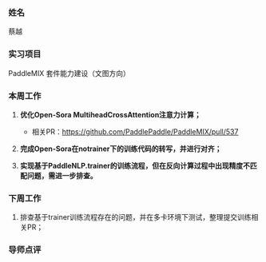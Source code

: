 ### 姓名

蔡越

### 实习项目

PaddleMIX 套件能力建设（文图方向）

### 本周工作

1. **优化Open-Sora MultiheadCrossAttention注意力计算；**
   
   - 相关PR：https://github.com/PaddlePaddle/PaddleMIX/pull/537

2. **完成Open-Sora在notrainer下的训练代码的转写，并进行对齐；**

3. **实现基于PaddleNLP.trainer的训练流程，但在反向计算过程中出现精度不匹配问题，需进一步排查。**

### 下周工作

1. 排查基于trainer训练流程存在的问题，并在多卡环境下测试，整理提交训练相关PR；

### 导师点评